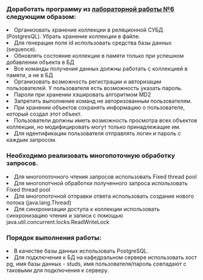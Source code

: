 <h3>Доработать программу из <a href="https://github.com/KamillaT/java_programming_2_semester_ITMO/tree/master/java_programming_2_semester-main/Client-Server">лабораторной работы №6</a> следующим образом:</h3>

<li>Организовать хранение коллекции в реляционной СУБД (PostgresQL). Убрать хранение коллекции в файле.</li>
<li>Для генерации поля id использовать средства базы данных (sequence).</li>
<li>Обновлять состояние коллекции в памяти только при успешном добавлении объекта в БД</li>
<li>Все команды получения данных должны работать с коллекцией в памяти, а не в БД</li>
<li>Организовать возможность регистрации и авторизации пользователей. У пользователя есть возможность указать пароль.</li>
<li>Пароли при хранении хэшировать алгоритмом MD2</li>
<li>Запретить выполнение команд не авторизованным пользователям.</li>
<li>При хранении объектов сохранять информацию о пользователе, который создал этот объект.</li>
<li>Пользователи должны иметь возможность просмотра всех объектов коллекции, но модифицировать могут только принадлежащие им.</li>
<li>Для идентификации пользователя отправлять логин и пароль с каждым запросом.</li>

<h3>Необходимо реализовать многопоточную обработку запросов.</h3>

<li>Для многопоточного чтения запросов использовать Fixed thread pool</li>
<li>Для многопотчной обработки полученного запроса использовать Fixed thread pool</li>
<li>Для многопоточной отправки ответа использовать создание нового потока (java.lang.Thread)</li>
<li>Для синхронизации доступа к коллекции использовать синхронизацию чтения и записи с помощью java.util.concurrent.locks.ReadWriteLock</li>

<h3>Порядок выполнения работы:</h3>

<li>В качестве базы данных использовать PostgreSQL.</li>
<li>Для подключения к БД на кафедральном сервере использовать хост pg, имя базы данных - studs, имя пользователя/пароль совпадают с таковыми для подключения к серверу.</li>
